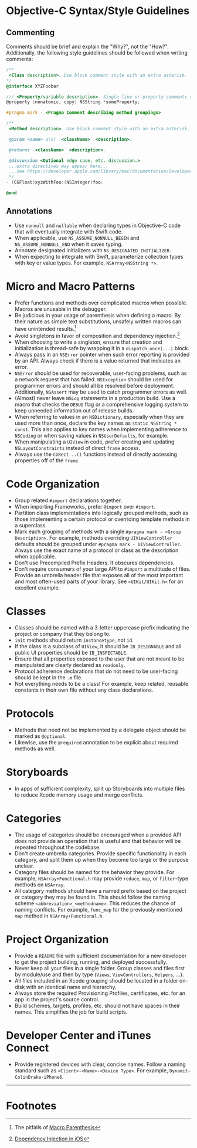 # Objective-C Syntax/Style Guidelines

## Commenting

Comments should be brief and explain the "Why?", not the "How?". Additionally, the following style guidelines should be followed when writing comments:

```objective-c
/**
 <Class description>. Use block comment style with an extra asterisk.
*/
@interface XYZFoobar

/// <Property/variable description>. Single-line or property comments should use three slashes.
@property (nonatomic, copy) NSString *someProperty;

#pragma mark - <Pragma Comment describing method groupings>

/**
 <Method description>. Use block comment style with an extra asterisk.

 @param <name> a(n) `<className>` <description>.

 @returns `<className>` <description>.

 @discussion <Optional edge case, etc. discussion.>
 ...extra directives may appear here...
 ...see https://developer.apple.com/library/mac/documentation/DeveloperTools/Conceptual/HeaderDoc/intro/intro.html...
 */
- (CGFloat)xyzWithFoo:(NSInteger)foo;

@end
```

## Annotations

* Use `nonnull` and `nullable` when declaring types in Objective-C code that will eventually integrate with Swift code.
* When applicable, use `NS_ASSUME_NONNULL_BEGIN` and `NS_ASSUME_NONNULL_END` when it saves typing.
* Annotate designated initializers with `NS_DESIGNATED_INITIALIZER`.
* When expecting to integrate with Swift, parameterize collection types with key or value types. For example, `NSArray<NSString *>`.

# Micro and Macro Patterns

* Prefer functions and methods over complicated macros when possible. Macros are unusable in the debugger.
* Be judicious in your usage of parenthesis when defining a macro. By their nature as simple text substitutions, unsafely written macros can have unintended results.[^1]
* Avoid singletons in favor of composition and dependency injection.[^2]
* When choosing to write a singleton, ensure that creation and initialization is thread-safe by wrapping it in a `dispatch_once(...)` block.
* Always pass in an `NSError` pointer when such error reporting is provided by an API. Always check if there is a value returned that indicates an error.
* `NSError` should be used for recoverable, user-facing problems, such as a network request that has failed. `NSException` should be used for programmer errors and should all be resolved before deployment. Additionally, `NSAssert` may be used to catch programmer errors as well.
* (Almost) never leave `NSLog` statements in a production build. Use a macro that checks the `DEBUG` flag or a comprehensive logging system to keep unneeded information out of release builds.
* When referring to values in an `NSDictionary`, especially when they are used more than once, declare the key names as `static NSString * const`. This also applies to key names when implementing adherence to `NSCoding` or when saving values in `NSUserDefaults`, for example.
* When manipulating a `UIView` in code, prefer creating and updating `NSLayoutConstraints` instead of direct `frame` access.
* Always use the `CGRect...()` functions instead of directly accessing properties off of the `frame`.

# Code Organization

* Group related `#import` declarations together.
* When importing Frameworks, prefer `@import` over `#import`.
* Partition class implementations into logically grouped methods, such as those implementing a certain protocol or overriding template methods in a superclass.
* Mark each grouping of methods with a single `#pragma mark - <Group Description>`. For example, methods overriding `UIViewController` defaults should be grouped under `#pragma mark - UIViewController`. Always use the exact name of a protocol or class as the description when applicable.
* Don't use Precompiled Prefix Headers. It obscures dependencies.
* Don't require consumers of your large API to `#import` a multitude of files. Provide an umbrella header file that exposes all of the most important and most often-used parts of your library. See `<UIKit/UIKit.h>` for an excellent example.

# Classes

* Classes should be named with a 3-letter uppercase prefix indicating the project or company that they belong to.
* `init` methods should return `instancetype`, not `id`.
* If the class is a subclass of `UIView`, it should be `IB_DESIGNABLE` and all public UI properties should be `IB_INSPECTABLE`.
* Ensure that all properties exposed to the user that are not meant to be manipulated are clearly declared as `readonly`.
* Protocol adherence declarations that do not need to be user-facing should be kept in the `.m` file.
* Not everything needs to be a class! For example, keep related, reusable constants in their own file without any class declarations.

# Protocols

* Methods that need not be implemented by a delegate object should be marked as `@optional`.
* Likewise, use the `@required` annotation to be explicit about required methods as well.

# Storyboards

* In apps of sufficient complexity, split up Storyboards into multiple files to reduce Xcode memory usage and merge conflicts.

# Categories

* The usage of categories should be encouraged when a provided API does not provide an operation that is useful and that behavior will be repeated throughout the codebase.
* Don't create umbrella categories. Provide specific functionality in each category, and split them up when they become too large or the purpose unclear.
* Category files should be named for the behavior they provide. For example, `NSArray+Functional.h` may provide `reduce`, `map`, or `filter`-type methods on  `NSArray`.
* All category methods should have a named prefix based on the project or category they may be found in. This should follow the naming scheme `<abbreviation>_<methodname>`. This reduces the chance of naming conflicts. For example, `func_map` for the previously mentioned `map` method in `NSArray+Functional.h`.

# Project Organization

* Provide a `README` file with sufficient documentation for a new developer to get the project building, running, and deployed successfully.
* Never keep all your files in a single folder. Group classes and files first by module/use and then by type (`Views`, `ViewControllers`, `Helpers`, ...).
* All files included in an Xcode grouping should be located in a folder on-disk with an identical name and hierarchy.
* Always store the required Provisioning Profiles, certificates, etc. for an app in the project's source control.
* Build schemes, targets, profiles, etc. should not have spaces in their names. This simplifies the job for build scripts.

# Developer Center and iTunes Connect

* Provide registered devices with clear, concise names. Follow a naming standard such as `<Client>-<Name>-<Device Type>`. For example, `Dynamit-ColinDrake-iPhone6`.

---

# Footnotes

[^1]: The pitfalls of [Macro Parenthesis](https://docs.freebsd.org/info/cpp/cpp.info.Macro_Parentheses.html)
[^2]: [Dependency Injection in iOS](http://www.objc.io/issues/15-testing/dependency-injection/)

